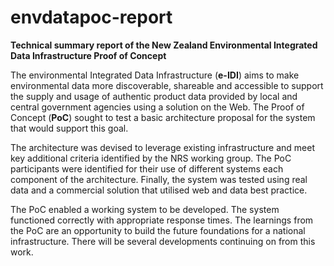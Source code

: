 # envdatapoc-report

**Technical summary report of the New Zealand Environmental Integrated Data Infrastructure Proof of Concept**

The environmental Integrated Data Infrastructure (**e-IDI**) aims to make environmental data more discoverable, shareable and accessible to support the supply and usage of authentic product data provided by local and central government agencies using a solution on the Web.  The Proof of Concept (**PoC**) sought to test a basic architecture proposal for the system that would support this goal.

The architecture was devised to leverage existing infrastructure and meet key additional criteria identified by the NRS working group.  The PoC participants were  identified for their use of different systems each component of the architecture. Finally, the system was tested using real data and a commercial solution that utilised web and data best practice.

The PoC enabled a working system to be developed.  The system functioned correctly with appropriate response times.  The learnings from the PoC are an opportunity to build the future foundations for a national infrastructure. There will be several developments continuing on from this work.
